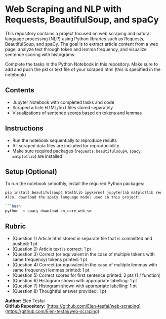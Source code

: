 # Web Scraping and NLP with Requests, BeautifulSoup, and spaCy

This repository contains a project focused on web scraping and natural language processing (NLP) using Python libraries such as Requests, BeautifulSoup, and spaCy. The goal is to extract article content from a web page, analyze text through token and lemma frequency, and visualize sentence scoring with histograms.

Complete the tasks in the Python Notebook in this repository.
Make sure to add and push the pkl or text file of your scraped html (this is specified in the notebook)

## Contents

- Jupyter Notebook with completed tasks and code
- Scraped article HTML/text files stored separately
- Visualizations of sentence scores based on tokens and lemmas

## Instructions

- Run the notebook sequentially to reproduce results
- All scraped data files are included for reproducibility
- Make sure required packages (`requests`, `beautifulsoup4`, `spacy`, `matplotlib`) are installed

## Setup (Optional)

To run the notebook smoothly, install the required Python packages:

```bash
pip install beautifulsoup4 html5lib ipykernel jupyterlab matplotlib requests spacy spacytextblob
Also, download the spaCy language model used in this project:

```bash
python -m spacy download en_core_web_sm
```
## Rubric

* (Question 1) Article html stored in separate file that is committed and pushed: 1 pt
* (Question 2) Article text is correct: 1 pt
* (Question 3) Correct (or equivalent in the case of multiple tokens with same frequency) tokens printed: 1 pt
* (Question 4) Correct (or equivalent in the case of multiple lemmas with same frequency) lemmas printed: 1 pt
* (Question 5) Correct scores for first sentence printed: 2 pts (1 / function)
* (Question 6) Histogram shown with appropriate labelling: 1 pt
* (Question 7) Histogram shown with appropriate labelling: 1 pt
* (Question 8) Thoughtful answer provided: 1 pt

**Author:** Elen Tesfai  
**GitHub Repository:** [https://github.com/Elen-tesfai/web-scraping](https://github.com/Elen-tesfai/web-scraping)